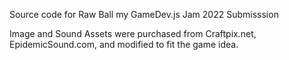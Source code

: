 Source code for Raw Ball my GameDev.js Jam 2022 Submisssion

Image and Sound Assets were purchased from Craftpix.net, EpidemicSound.com, and modified to fit the game idea.